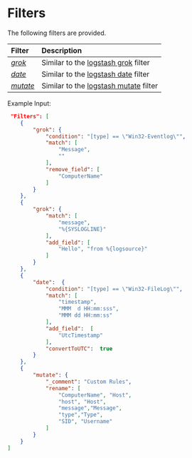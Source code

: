 # Filters
The following filters are provided.


| Filter            | Description                                                             
| :---------------- |:----------------------------------------------------------------------- 
| *[grok][4]*       |Similar to the [logstash grok][1] filter                                                  
| *[date][5]*       |Similar to the [logstash date][2] filter                                   
| *[mutate][6]*     |Similar to the [logstash mutate][3] filter                          
Example Input:
```json
 "Filters": [          
    {
        "grok": {
            "condition": "[type] == \"Win32-Eventlog\"",
            "match": [
                "Message",
                ""
            ],                   
            "remove_field": [
                "ComputerName"                   
            ]
        }
    },
    {
        "grok": {
            "match": [
                "message",
                "%{SYSLOGLINE}"
            ],           
            "add_field": [               
                "Hello", "from %{logsource}"
            ]
        }
    },
    {
        "date":  {
            "condition": "[type] == \"Win32-FileLog\"",
            "match": [
                "timestamp",
                "MMM  d HH:mm:sss",
                "MMM dd HH:mm:ss"                       
            ],
            "add_field":  [
                "UtcTimestamp"
            ],                
            "convertToUTC":  true
        }
    },
    {
        "mutate": {      
            "_comment": "Custom Rules",        
            "rename": [
                "ComputerName", "Host",
                "host", "Host",
                "message","Message",
                "type","Type",
                "SID", "Username"                 
            ]
        }                
    }           
]
```
  [1]: http://logstash.net/docs/1.4.2/filters/grok
  [2]: http://logstash.net/docs/1.4.2/filters/date
  [3]: http://logstash.net/docs/1.4.2/filters/mutate
  [4]: https://github.com/efontana/TimberWinR/blob/master/mdocs/GrokFilter.md
  [5]: https://github.com/efontana/TimberWinR/blob/master/mdocs/DateFilter.md
  [6]: https://github.com/efontana/TimberWinR/blob/master/mdocs/MutateFilter.md